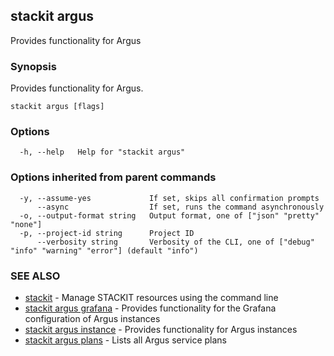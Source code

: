 ## stackit argus

Provides functionality for Argus

### Synopsis

Provides functionality for Argus.

```
stackit argus [flags]
```

### Options

```
  -h, --help   Help for "stackit argus"
```

### Options inherited from parent commands

```
  -y, --assume-yes             If set, skips all confirmation prompts
      --async                  If set, runs the command asynchronously
  -o, --output-format string   Output format, one of ["json" "pretty" "none"]
  -p, --project-id string      Project ID
      --verbosity string       Verbosity of the CLI, one of ["debug" "info" "warning" "error"] (default "info")
```

### SEE ALSO

* [stackit](./stackit.md)	 - Manage STACKIT resources using the command line
* [stackit argus grafana](./stackit_argus_grafana.md)	 - Provides functionality for the Grafana configuration of Argus instances
* [stackit argus instance](./stackit_argus_instance.md)	 - Provides functionality for Argus instances
* [stackit argus plans](./stackit_argus_plans.md)	 - Lists all Argus service plans

